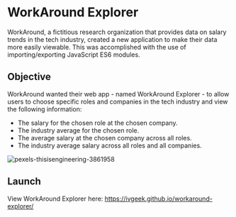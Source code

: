 # WorkAround Explorer

WorkAround, a fictitious research organization that provides data on salary trends in the tech industry, created a new application to make their data more easily viewable. This was accomplished with the use of importing/exporting JavaScript ES6 modules.

## Objective

WorkAround wanted their web app - named WorkAround Explorer - to allow users to choose specific roles and companies in the tech industry and view the following information:

* The salary for the chosen role at the chosen company.
* The industry average for the chosen role.
* The average salary at the chosen company across all roles.
* The industry average salary across all roles and all companies.

![pexels-thisisengineering-3861958](https://user-images.githubusercontent.com/60168324/123731021-3730ef00-d84c-11eb-94e6-342a70799abe.jpg)

## Launch

View WorkAround Explorer here: https://ivgeek.github.io/workaround-explorer/
